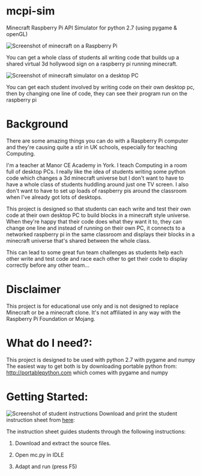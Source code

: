 mcpi-sim
========

Minecraft Raspberry Pi API Simulator for python 2.7 (using pygame &amp; openGL)

![Screenshot of minecraft on a Raspberry Pi](https://raw.github.com/pddring/mcpi-sim/master/local/img/screenshot-pi.png)

You can get a whole class of students all writing code that builds up a shared virtual 3d hollywood sign on a raspberry pi running minecraft.


![Screenshot of minecraft simulator on a desktop PC](https://raw.github.com/pddring/mcpi-sim/master/local/img/screenshot-sim.png)

You can get each student involved by writing code on their own desktop pc, then by changing one line of code, they can see their program run on the raspberry pi


Background
==========
There are some amazing things you can do with a Raspberry Pi computer and they're causing quite a stir in UK schools, especially for teaching Computing.

I'm a teacher at Manor CE Academy in York. I teach Computing in a room full of desktop PCs. I really like the idea of students writing some python code which changes a 3d minecraft universe but I don't want to have to have a whole class of students huddling around just one TV screen. I also don't want to have to set up loads of raspberry pis around the classroom when I've already got lots of desktops. 

This project is designed so that students can each write and test their own code at their own desktop PC to build blocks in a minecraft style universe. When they're happy that their code does what they want it to, they can change one line and instead of running on their own PC, it connects to a networked raspberry pi in the same classroom and displays their blocks in a minecraft universe that's shared between the whole class.

This can lead to some great fun team challenges as students help each other write and test code and race each other to get their code to display correctly before any other team...

Disclaimer
==========
This project is for educational use only and is not designed to replace Minecraft or be a minecraft clone. 
It's not affiliated in any way with the Raspberry Pi Foundation or Mojang.

What do I need?:
================
This project is designed to be used with python 2.7 with pygame and numpy
The easiest way to get both is by downloading portable python from: http://portablepython.com which comes with pygame and numpy


Getting Started:
================
![Screenshot of student instructions](https://raw.github.com/pddring/mcpi-sim/master/local/img/screenshot-instructions.png)
Download and print the student instruction sheet from [here](https://github.com/pddring/mcpi-sim/blob/master/student-instructions.xlsx?raw=true):

The instruction sheet guides students through the following instructions:

1) Download and extract the source files.

2) Open mc.py in IDLE

3) Adapt and run (press F5)
